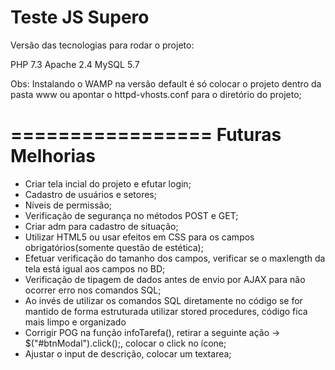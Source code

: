 # Teste JS Supero

Versão das tecnologias para rodar o projeto:

PHP 7.3
Apache 2.4
MySQL 5.7 

Obs: Instalando o WAMP na versão default é só colocar o projeto dentro da pasta www ou apontar o httpd-vhosts.conf para o diretório do projeto;

=================
Futuras Melhorias
=================

- Criar tela incial do projeto e efutar login;
- Cadastro de usuários e setores;
- Níveis de permissão;
- Verificação de segurança no métodos POST e GET;
- Criar adm para cadastro de situação;
- Utilizar HTML5 ou usar efeitos em CSS para os campos obrigatórios(somente questão de estética);
- Efetuar verificação do tamanho dos campos, verificar se o maxlength da tela está igual aos campos no BD;
- Verificação de tipagem de dados antes de envio por AJAX para não ocorrer erro nos comandos SQL;
- Ao invés de utilizar os comandos SQL diretamente no código se for mantido de forma estruturada utilizar stored procedures, código fica mais limpo e organizado
- Corrigir POG na função infoTarefa(), retirar a seguinte ação -> $("#btnModal").click();, colocar o click no ícone;
- Ajustar o input de descrição, colocar um textarea;